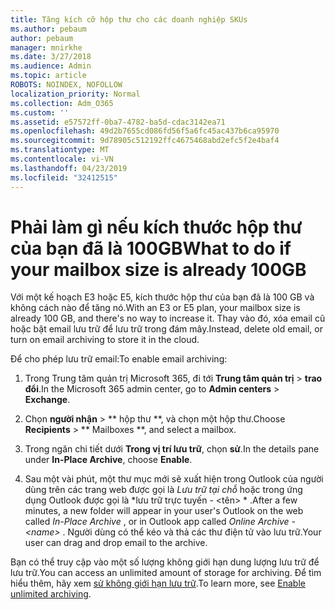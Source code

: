 ```yaml
---
title: Tăng kích cỡ hộp thư cho các doanh nghiệp SKUs
ms.author: pebaum
author: pebaum
manager: mnirkhe
ms.date: 3/27/2018
ms.audience: Admin
ms.topic: article
ROBOTS: NOINDEX, NOFOLLOW
localization_priority: Normal
ms.collection: Adm_O365
ms.custom: ''
ms.assetid: e57572ff-0ba7-4782-ba5d-cdac3142ea71
ms.openlocfilehash: 49d2b7655cd086fd56f5a6fc45ac437b6ca95970
ms.sourcegitcommit: 9d78905c512192ffc4675468abd2efc5f2e4baf4
ms.translationtype: MT
ms.contentlocale: vi-VN
ms.lasthandoff: 04/23/2019
ms.locfileid: "32412515"
---
```

# <a name="what-to-do-if-your-mailbox-size-is-already-100gb"></a><span data-ttu-id="ae38a-102">Phải làm gì nếu kích thước hộp thư của bạn đã là 100GB</span><span class="sxs-lookup"><span data-stu-id="ae38a-102">What to do if your mailbox size is already 100GB</span></span>

<span data-ttu-id="ae38a-103">Với một kế hoạch E3 hoặc E5, kích thước hộp thư của bạn đã là 100 GB và không cách nào để tăng nó.</span><span class="sxs-lookup"><span data-stu-id="ae38a-103">With an E3 or E5 plan, your mailbox size is already 100 GB, and there's no way to increase it.</span></span> <span data-ttu-id="ae38a-104">Thay vào đó, xóa email cũ hoặc bật email lưu trữ để lưu trữ trong đám mây.</span><span class="sxs-lookup"><span data-stu-id="ae38a-104">Instead, delete old email, or turn on email archiving to store it in the cloud.</span></span> 
  
<span data-ttu-id="ae38a-105">Để cho phép lưu trữ email:</span><span class="sxs-lookup"><span data-stu-id="ae38a-105">To enable email archiving:</span></span>
  
1. <span data-ttu-id="ae38a-106">Trong Trung tâm quản trị Microsoft 365, đi tới **Trung tâm quản trị** \> **trao đổi**.</span><span class="sxs-lookup"><span data-stu-id="ae38a-106">In the Microsoft 365 admin center, go to **Admin centers** \> **Exchange**.</span></span> 
    
2. <span data-ttu-id="ae38a-107">Chọn **người nhận** \> \*\* hộp thư \*\*, và chọn một hộp thư.</span><span class="sxs-lookup"><span data-stu-id="ae38a-107">Choose **Recipients** \> \*\* Mailboxes \*\*, and select a mailbox.</span></span> 
    
3. <span data-ttu-id="ae38a-108">Trong ngăn chi tiết dưới **Trong vị trí lưu trữ**, chọn **sử**.</span><span class="sxs-lookup"><span data-stu-id="ae38a-108">In the details pane under **In-Place Archive**, choose **Enable**.</span></span> 
    
4. <span data-ttu-id="ae38a-109">Sau một vài phút, một thư mục mới sẽ xuất hiện trong Outlook của người dùng trên các trang web được gọi là *Lưu trữ tại chỗ* hoặc trong ứng dụng Outlook được gọi là \*lưu trữ trực tuyến - \<tên\> \* .</span><span class="sxs-lookup"><span data-stu-id="ae38a-109">After a few minutes, a new folder will appear in your user's Outlook on the web called  *In-Place Archive*  , or in Outlook app called  *Online Archive - \<name\>*  .</span></span> <span data-ttu-id="ae38a-110">Người dùng có thể kéo và thả các thư điện tử vào lưu trữ.</span><span class="sxs-lookup"><span data-stu-id="ae38a-110">Your user can drag and drop email to the archive.</span></span> 
    
<span data-ttu-id="ae38a-111">Bạn có thể truy cập vào một số lượng không giới hạn dung lượng lưu trữ để lưu trữ.</span><span class="sxs-lookup"><span data-stu-id="ae38a-111">You can access an unlimited amount of storage for archiving.</span></span> <span data-ttu-id="ae38a-112">Để tìm hiểu thêm, hãy xem [sử không giới hạn lưu trữ](https://support.office.com/article/enable-unlimited-archiving-in-office-365-admin-help-e2a789f2-9962-4960-9fd4-a00aa063559e).</span><span class="sxs-lookup"><span data-stu-id="ae38a-112">To learn more, see [Enable unlimited archiving](https://support.office.com/article/enable-unlimited-archiving-in-office-365-admin-help-e2a789f2-9962-4960-9fd4-a00aa063559e).</span></span>
  

